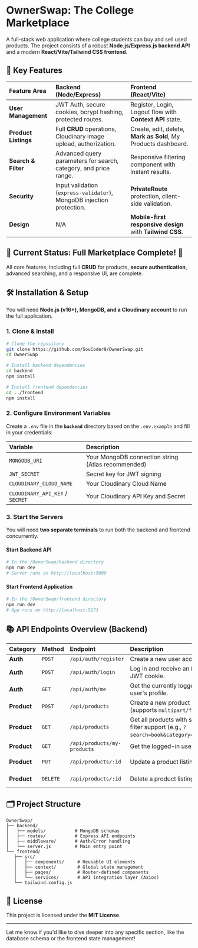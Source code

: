 # OwnerSwap: The College Marketplace

A full-stack web application where college students can buy and sell used products. The project consists of a robust **Node.js/Express.js backend API** and a modern **React/Vite/Tailwind CSS frontend**.

## 🚀 Key Features

| Feature Area | Backend (Node/Express) | Frontend (React/Vite) |
| :--- | :--- | :--- |
| **User Management** | JWT Auth, secure cookies, bcrypt hashing, protected routes. | Register, Login, Logout flow with **Context API** state. |
| **Product Listings** | Full **CRUD** operations, Cloudinary image upload, authorization. | Create, edit, delete, **Mark as Sold**, My Products dashboard. |
| **Search & Filter** | Advanced query parameters for search, category, and price range. | Responsive filtering component with instant results. |
| **Security** | Input validation (`express-validator`), MongoDB injection protection. | **PrivateRoute** protection, client-side validation. |
| **Design** | N/A | **Mobile-first responsive design** with **Tailwind CSS**. |

## 🎯 Current Status: Full Marketplace Complete\! 🎉

All core features, including full **CRUD** for products, **secure authentication**, advanced searching, and a responsive UI, are complete.

## 🛠️ Installation & Setup

You will need **Node.js (v16+), MongoDB, and a Cloudinary account** to run the full application.

### 1\. Clone & Install

```bash
# Clone the repository
git clone https://github.com/SouCoder9/OwnerSwap.git 
cd OwnerSwap

# Install backend dependencies
cd backend
npm install

# Install frontend dependencies
cd ../frontend
npm install
```

### 2\. Configure Environment Variables

Create a `.env` file in the **`backend`** directory based on the `.env.example` and fill in your credentials:

| Variable | Description |
| :--- | :--- |
| `MONGODB_URI` | Your MongoDB connection string (Atlas recommended) |
| `JWT_SECRET` | Secret key for JWT signing |
| `CLOUDINARY_CLOUD_NAME` | Your Cloudinary Cloud Name |
| `CLOUDINARY_API_KEY` / `SECRET` | Your Cloudinary API Key and Secret |

### 3\. Start the Servers

You will need **two separate terminals** to run both the backend and frontend concurrently.

#### Start Backend API

```bash
# In the /OwnerSwap/backend directory
npm run dev
# Server runs on http://localhost:5000
```

#### Start Frontend Application

```bash
# In the /OwnerSwap/frontend directory
npm run dev
# App runs on http://localhost:5173
```

## 📚 API Endpoints Overview (Backend)

| Category | Method | Endpoint | Description | Authentication |
| :--- | :--- | :--- | :--- | :--- |
| **Auth** | `POST` | `/api/auth/register` | Create a new user account. | Public |
| **Auth** | `POST` | `/api/auth/login` | Log in and receive an `httpOnly` JWT cookie. | Public |
| **Auth** | `GET` | `/api/auth/me` | Get the currently logged-in user's profile. | Protected |
| **Product** | `POST` | `/api/products` | Create a new product listing (supports `multipart/form-data`). | Protected |
| **Product** | `GET` | `/api/products` | Get all products with search and filter support (e.g., `?search=book&category=Textbooks`). | Public |
| **Product** | `GET` | `/api/products/my-products` | Get the logged-in user's listings. | Protected |
| **Product** | `PUT` | `/api/products/:id` | Update a product listing. | Protected (Owner only) |
| **Product** | `DELETE` | `/api/products/:id` | Delete a product listing. | Protected (Owner only) |

## 🗂️ Project Structure

```
OwnerSwap/
├── backend/
│   ├── models/           # MongoDB schemas
│   ├── routes/           # Express API endpoints
│   ├── middleware/       # Auth/Error handling
│   └── server.js         # Main entry point
└── frontend/
   ├── src/
   │   ├── components/     # Reusable UI elements
   │   ├── context/        # Global state management
   │   ├── pages/          # Router-defined components
   │   └── services/       # API integration layer (Axios)
   └── tailwind.config.js
```

## 📄 License

This project is licensed under the **MIT License**.

-----

Let me know if you'd like to dive deeper into any specific section, like the database schema or the frontend state management\!
